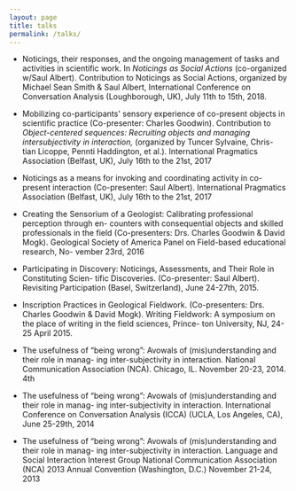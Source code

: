 ```yaml
---
layout: page
title: talks
permalink: /talks/
---
```


- Noticings, their responses, and the ongoing management of tasks and activities in scientific work. In *Noticings as Social Actions* (co-organized w/Saul Albert). Contribution to Noticings as Social Actions, organized by Michael Sean Smith & Saul Albert, International Conference on Conversation Analysis (Loughborough, UK), July 11th to 15th, 2018.

- Mobilizing co-participants' sensory experience of co-present objects in scientific practice (Co-presenter: Charles Goodwin). Contribution to *Object-centered sequences: Recruiting objects and managing intersubjectivity in interaction,* (organized by Tuncer Sylvaine, Chris- tian Licoppe, Pennti Haddington, et al.). International Pragmatics Association (Belfast, UK), July 16th to the 21st, 2017

- Noticings as a means for invoking and coordinating activity in co-present interaction (Co-presenter: Saul Albert). International Pragmatics Association (Belfast, UK), July 16th to the 21st, 2017

- Creating the Sensorium of a Geologist: Calibrating professional perception through en- counters with consequential objects and skilled professionals in the field (Co-presenters: Drs. Charles Goodwin & David Mogk). Geological Society of America Panel on Field-based educational research, No- vember 23rd, 2016

- Participating in Discovery: Noticings, Assessments, and Their Role in Constituting Scien- tific Discoveries. (Co-presenter: Saul Albert). Revisiting Participation (Basel, Switzerland), June 24-27th, 2015.

- Inscription Practices in Geological Fieldwork. (Co-presenters: Drs. Charles Goodwin & David Mogk). Writing Fieldwork: A symposium on the place of writing in the field sciences, Prince- ton University, NJ, 24-25 April 2015.

- The usefulness of “being wrong”: Avowals of (mis)understanding and their role in manag- ing inter-subjectivity in interaction. National Communication Association (NCA). Chicago, IL. November 20-23, 2014. 4th

- The usefulness of “being wrong”: Avowals of (mis)understanding and their role in manag- ing inter-subjectivity in interaction. International Conference on Conversation Analysis (ICCA) (UCLA, Los Angeles, CA), June 25-29th, 2014

- The usefulness of “being wrong”: Avowals of (mis)understanding and their role in manag- ing inter-subjectivity in interaction. Language and Social Interaction Interest Group National Communication Association (NCA) 2013 Annual Convention (Washington, D.C.) November 21-24, 2013
